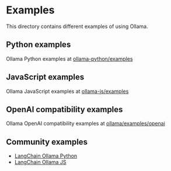 # Examples

This directory contains different examples of using Ollama.

## Python examples
Ollama Python examples at [ollama-python/examples](https://github.com/ollama/ollama-python/tree/main/examples)


## JavaScript examples
Ollama JavaScript examples at [ollama-js/examples](https://github.com/ollama/ollama-js/tree/main/examples)


## OpenAI compatibility examples

Ollama OpenAI compatibility examples at [ollama/examples/openai](openai.md)


## Community examples

- [LangChain Ollama Python](https://python.langchain.com/docs/integrations/chat/ollama/)
- [LangChain Ollama JS](https://js.langchain.com/docs/integrations/chat/ollama/)
